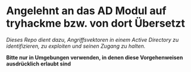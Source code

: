 # Angelehnt an das AD Modul auf tryhackme bzw. von dort Übersetzt


*Dieses Repo dient dazu, Angriffsvektoren in einem Active Directory zu identifizieren, zu exploiten und seinen Zugang zu halten.* 

**Bitte nur in Umgebungen verwenden, in denen diese Vorgehenweisen ausdrücklich erlaubt sind**
